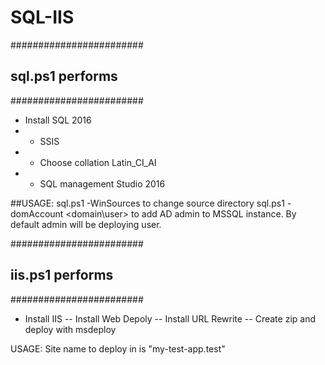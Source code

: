 # SQL-IIS
########################
##  sql.ps1 performs  ##
########################
- Install SQL 2016
- - SSIS
- - Choose collation Latin_CI_AI
- - SQL management Studio 2016

##USAGE:
sql.ps1 -WinSources <path-to-src> to change source directory
sql.ps1 -domAccount <domain\user> to add AD admin to MSSQL instance. By default admin will be deploying user.

########################
##  iis.ps1 performs  ##
########################
- Install IIS
-- Install Web Depoly
-- Install URL Rewrite
-- Create zip and deploy with msdeploy

USAGE:
Site name to deploy in is "my-test-app.test"

